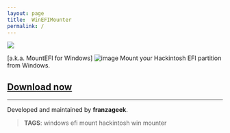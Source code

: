 ```yaml
---
layout: page
title:  WinEFIMounter
permalink: /
---
```

[![](https://img.shields.io/github/license/franzageek/WinEFIMounter)](https://github.com/franzageek/WinEFIMounter/tree/master/LICENSE)

[a.k.a. MountEFI for Windows]
![image](https://github.com/franzageek/WinEFIMounter/assets/88248950/60941873-ea53-4427-8e8b-1aac6605c433)
Mount your Hackintosh EFI partition from Windows. 


## [**Download now**](https://franzageek.github.io/WinEFIMounter/downloads)




_______________ ____ ___ __ _
Developed and maintained by **franzageek**.

> **TAGS**: windows efi mount hackintosh win mounter
